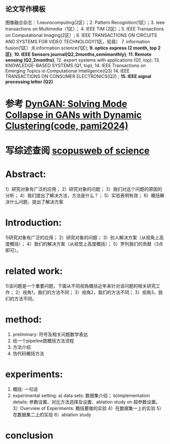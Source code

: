 ## 论文写作模板
图像融合杂志：1.neurocomputing(2区）；2. Pattern Recognition(1区）；3. ieee transactions on Multimedia（1区）；
4. IEEE TIM (2区）；5. IEEE Transactions on Computational Imaging(2区）; 6. IEEE TRANSACTIONS ON CIRCUITS AND SYSTEMS FOR VIDEO TECHNOLOGY(1区，较易）
7. information fusion(1区）;8.information science(1区); __9. optics express (2 month, top 2区)__; __10. IEEE Sensors journal(Q2,2months,semimonthly)__;
__11. Remote sensing (Q2,2months)__; 12. expert systems with applications (Q1, top); 13. KNOWLEDGE-BASED SYSTEMS (Q1, top); 14. IEEE Transactions on Emerging Topics in Computational Intelligence(Q3) 
14. IEEE TRANSACTIONS ON CONSUMER ELECTRONICS(Q2) ; __15. IEEE signal processing letter (Q2)__

# 参考 [DynGAN: Solving Mode Collapse in GANs with Dynamic Clustering(code, pami2024)](https://ieeexplore.ieee.org/document/10440507)

# 写综述查阅 [scopus](https://www.scopus.com/search/form.uri?display=basic&zone=header&origin=#basic)[web of science](https://webofscience.clarivate.cn/wos/alldb/summary/4387e34a-d31a-4e62-9a42-c4d4974e9c77-d3fdfee7/relevance/1)

# Abstract:
1）研究对象有广泛的应用；
2）研究对象的问题；
3）我们对这个问题的原因的分析；
4）我们提出了解决方法，方法是什么？；
5）实验表明有效；
6）概括解决什么问题，提出了解决方案
# Introduction:
1)研究对象有广泛的应用；
2）研究对象的问题；
3）别人解决方案（从视角上高度概括）；
4）我们的解决方案（从视觉上高度概括）；
5）罗列我们的贡献（3点即可）。
# related work: 
1)该问题是一个重要问题，下面从不同视角概括近年来针对该问题的相关研究工作；
2）视角1，我们的方法不同；
3）视角2，我们的方法不同；
3）视角3，我们的方法不同。
# method:
1) preliminary: 符号及相关问题数学表达
2) 给一个pipeline图概括方法流程
3) 方法介绍
4) 伪代码概括方法
# experiments:
1) 概括: 一句话
2) experimental setting: a) data sets: 数据集介绍； b)implementation details: 参数设置、对比方法选择及设置、ablation study on 超参数设置。
3）Overview of Experiments: 概括要做的实验
4）在数据集一上的实验
5）在数据集二上的实验
6）ablation study
# conclusion
